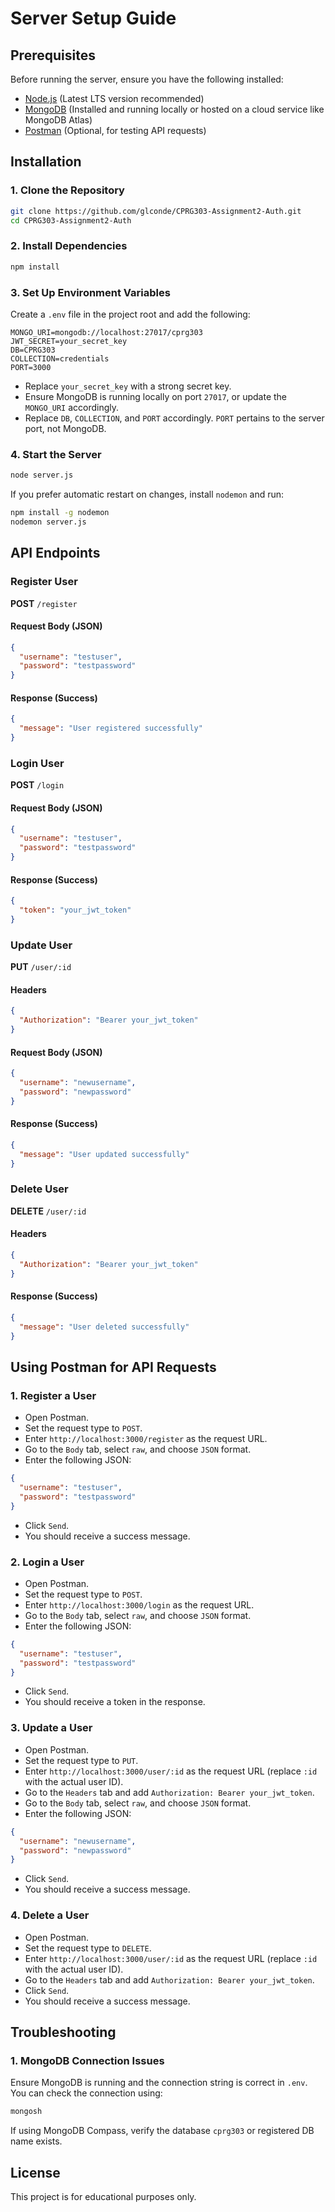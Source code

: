 # Server Setup Guide

## Prerequisites

Before running the server, ensure you have the following installed:

- [Node.js](https://nodejs.org/) (Latest LTS version recommended)
- [MongoDB](https://www.mongodb.com/try/download/community) (Installed and running locally or hosted on a cloud service like MongoDB Atlas)
- [Postman](https://www.postman.com/) (Optional, for testing API requests)

## Installation

### 1. Clone the Repository

```bash
git clone https://github.com/glconde/CPRG303-Assignment2-Auth.git
cd CPRG303-Assignment2-Auth
```

### 2. Install Dependencies

```bash
npm install
```

### 3. Set Up Environment Variables

Create a `.env` file in the project root and add the following:

```
MONGO_URI=mongodb://localhost:27017/cprg303
JWT_SECRET=your_secret_key
DB=CPRG303
COLLECTION=credentials
PORT=3000
```

- Replace `your_secret_key` with a strong secret key.
- Ensure MongoDB is running locally on port `27017`, or update the `MONGO_URI` accordingly.
- Replace `DB`, `COLLECTION`, and `PORT` accordingly. `PORT` pertains to the server port, not MongoDB.

### 4. Start the Server

```bash
node server.js
```

If you prefer automatic restart on changes, install `nodemon` and run:

```bash
npm install -g nodemon
nodemon server.js
```

## API Endpoints

### Register User

**POST** `/register`

#### Request Body (JSON)

```json
{
  "username": "testuser",
  "password": "testpassword"
}
```

#### Response (Success)

```json
{
  "message": "User registered successfully"
}
```

### Login User

**POST** `/login`

#### Request Body (JSON)

```json
{
  "username": "testuser",
  "password": "testpassword"
}
```

#### Response (Success)

```json
{
  "token": "your_jwt_token"
}
```

### Update User

**PUT** `/user/:id`

#### Headers

```json
{
  "Authorization": "Bearer your_jwt_token"
}
```

#### Request Body (JSON)

```json
{
  "username": "newusername",
  "password": "newpassword"
}
```

#### Response (Success)

```json
{
  "message": "User updated successfully"
}
```

### Delete User

**DELETE** `/user/:id`

#### Headers

```json
{
  "Authorization": "Bearer your_jwt_token"
}
```

#### Response (Success)

```json
{
  "message": "User deleted successfully"
}
```

## Using Postman for API Requests

### 1. Register a User

- Open Postman.
- Set the request type to `POST`.
- Enter `http://localhost:3000/register` as the request URL.
- Go to the `Body` tab, select `raw`, and choose `JSON` format.
- Enter the following JSON:

```json
{
  "username": "testuser",
  "password": "testpassword"
}
```

- Click `Send`.
- You should receive a success message.

### 2. Login a User

- Open Postman.
- Set the request type to `POST`.
- Enter `http://localhost:3000/login` as the request URL.
- Go to the `Body` tab, select `raw`, and choose `JSON` format.
- Enter the following JSON:

```json
{
  "username": "testuser",
  "password": "testpassword"
}
```

- Click `Send`.
- You should receive a token in the response.

### 3. Update a User

- Open Postman.
- Set the request type to `PUT`.
- Enter `http://localhost:3000/user/:id` as the request URL (replace `:id` with the actual user ID).
- Go to the `Headers` tab and add `Authorization: Bearer your_jwt_token`.
- Go to the `Body` tab, select `raw`, and choose `JSON` format.
- Enter the following JSON:

```json
{
  "username": "newusername",
  "password": "newpassword"
}
```

- Click `Send`.
- You should receive a success message.

### 4. Delete a User

- Open Postman.
- Set the request type to `DELETE`.
- Enter `http://localhost:3000/user/:id` as the request URL (replace `:id` with the actual user ID).
- Go to the `Headers` tab and add `Authorization: Bearer your_jwt_token`.
- Click `Send`.
- You should receive a success message.

## Troubleshooting

### 1. MongoDB Connection Issues

Ensure MongoDB is running and the connection string is correct in `.env`. You can check the connection using:

```bash
mongosh
```

If using MongoDB Compass, verify the database `cprg303` or registered DB name exists.

## License

This project is for educational purposes only.
